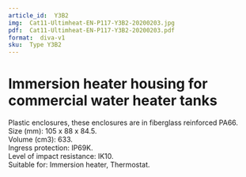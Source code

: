 ```yaml
---
article_id:  Y3B2
img:  Cat11-Ultimheat-EN-P117-Y3B2-20200203.jpg
pdf:  Cat11-Ultimheat-EN-P117-Y3B2-20200203.pdf
format:  diva-v1
sku:  Type Y3B2
---
```

# Immersion heater housing for commercial water heater tanks

Plastic enclosures, these enclosures are in fiberglass reinforced PA66.  
Size (mm): 105 x 88 x 84.5.  
Volume (cm3): 633.  
Ingress protection: IP69K.  
Level of impact resistance: IK10.  
Suitable for: Immersion heater, Thermostat.  

